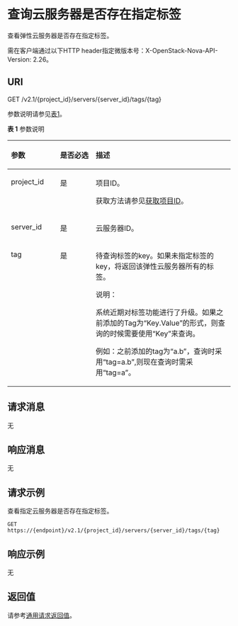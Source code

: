 # 查询云服务器是否存在指定标签<a name="ecs_03_1906"></a>

查看弹性云服务器是否存在指定标签。

需在客户端通过以下HTTP header指定微版本号：X-OpenStack-Nova-API-Version: 2.26。

## URI<a name="zh-cn_topic_0057972841_section26207892"></a>

GET /v2.1/\{project\_id\}/servers/\{server\_id\}/tags/\{tag\}

参数说明请参见[表1](#zh-cn_topic_0057972841_table32475667)。

**表 1**  参数说明

<a name="zh-cn_topic_0057972841_table32475667"></a>
<table><thead align="left"><tr id="zh-cn_topic_0057972841_row44937496"><th class="cellrowborder" valign="top" width="22%" id="mcps1.2.4.1.1"><p id="p5187119"><a name="p5187119"></a><a name="p5187119"></a>参数</p>
</th>
<th class="cellrowborder" valign="top" width="16%" id="mcps1.2.4.1.2"><p id="p17503500"><a name="p17503500"></a><a name="p17503500"></a>是否必选</p>
</th>
<th class="cellrowborder" valign="top" width="62%" id="mcps1.2.4.1.3"><p id="p8497414"><a name="p8497414"></a><a name="p8497414"></a>描述</p>
</th>
</tr>
</thead>
<tbody><tr id="zh-cn_topic_0057972841_row1664874"><td class="cellrowborder" valign="top" width="22%" headers="mcps1.2.4.1.1 "><p id="zh-cn_topic_0057972841_p637140"><a name="zh-cn_topic_0057972841_p637140"></a><a name="zh-cn_topic_0057972841_p637140"></a>project_id</p>
</td>
<td class="cellrowborder" valign="top" width="16%" headers="mcps1.2.4.1.2 "><p id="zh-cn_topic_0057972841_p51608407"><a name="zh-cn_topic_0057972841_p51608407"></a><a name="zh-cn_topic_0057972841_p51608407"></a>是</p>
</td>
<td class="cellrowborder" valign="top" width="62%" headers="mcps1.2.4.1.3 "><p id="p37593705"><a name="p37593705"></a><a name="p37593705"></a>项目ID。</p>
<p id="p1180512217438"><a name="p1180512217438"></a><a name="p1180512217438"></a>获取方法请参见<a href="获取项目ID.md">获取项目ID</a>。</p>
</td>
</tr>
<tr id="zh-cn_topic_0057972841_row41565035"><td class="cellrowborder" valign="top" width="22%" headers="mcps1.2.4.1.1 "><p id="zh-cn_topic_0057972841_p11324657"><a name="zh-cn_topic_0057972841_p11324657"></a><a name="zh-cn_topic_0057972841_p11324657"></a>server_id</p>
</td>
<td class="cellrowborder" valign="top" width="16%" headers="mcps1.2.4.1.2 "><p id="zh-cn_topic_0057972841_p44882061"><a name="zh-cn_topic_0057972841_p44882061"></a><a name="zh-cn_topic_0057972841_p44882061"></a>是</p>
</td>
<td class="cellrowborder" valign="top" width="62%" headers="mcps1.2.4.1.3 "><p id="zh-cn_topic_0057972841_p11568292"><a name="zh-cn_topic_0057972841_p11568292"></a><a name="zh-cn_topic_0057972841_p11568292"></a><span id="text184261617195619"><a name="text184261617195619"></a><a name="text184261617195619"></a>云服务器</span>ID。</p>
</td>
</tr>
<tr id="zh-cn_topic_0057972841_row7149154519295"><td class="cellrowborder" valign="top" width="22%" headers="mcps1.2.4.1.1 "><p id="zh-cn_topic_0057972841_p21503455299"><a name="zh-cn_topic_0057972841_p21503455299"></a><a name="zh-cn_topic_0057972841_p21503455299"></a>tag</p>
</td>
<td class="cellrowborder" valign="top" width="16%" headers="mcps1.2.4.1.2 "><p id="zh-cn_topic_0057972841_p415074512298"><a name="zh-cn_topic_0057972841_p415074512298"></a><a name="zh-cn_topic_0057972841_p415074512298"></a>是</p>
</td>
<td class="cellrowborder" valign="top" width="62%" headers="mcps1.2.4.1.3 "><p id="zh-cn_topic_0057972841_p1415044592918"><a name="zh-cn_topic_0057972841_p1415044592918"></a><a name="zh-cn_topic_0057972841_p1415044592918"></a>待查询标签的key。如果未指定标签的key，将返回该<span id="text1084122016918"><a name="text1084122016918"></a><a name="text1084122016918"></a>弹性云服务器</span>所有的标签。</p>
<div class="note" id="note124521913175616"><a name="note124521913175616"></a><a name="note124521913175616"></a><span class="notetitle"> 说明： </span><div class="notebody"><p id="p1745221311560"><a name="p1745221311560"></a><a name="p1745221311560"></a>系统近期对标签功能进行了升级。如果之前添加的Tag为“Key.Value”的形式，则查询的时候需要使用“Key”来查询。</p>
<p id="p213418685710"><a name="p213418685710"></a><a name="p213418685710"></a>例如：之前添加的tag为“a.b”，查询时采用“tag=a.b”,则现在查询时需采用“tag=a”。</p>
</div></div>
</td>
</tr>
</tbody>
</table>

## 请求消息<a name="zh-cn_topic_0057972841_section34544438"></a>

无

## 响应消息<a name="zh-cn_topic_0057972841_section42464494"></a>

无

## 请求示例<a name="section274565913012"></a>

查看指定云服务器是否存在指定标签。

```
GET https://{endpoint}/v2.1/{project_id}/servers/{server_id}/tags/{tag}
```

## 响应示例<a name="section163001561818"></a>

无

## 返回值<a name="zh-cn_topic_0057972841_ecs_03_0202_section22960139"></a>

请参考[通用请求返回值](通用请求返回值.md)。

